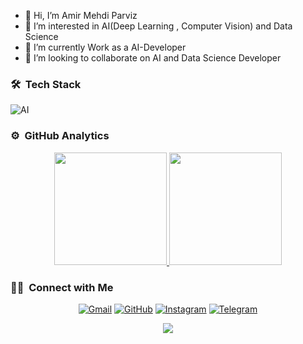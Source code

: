 - 👋 Hi, I’m Amir Mehdi Parviz
- 👀 I’m interested in AI(Deep Learning , Computer Vision) and Data Science 
- 🌱 I’m currently Work as a AI-Developer
- 💞️ I’m looking to collaborate on AI and Data Science Developer

<!---
GIGAParviz/GIGAParviz is a ✨ special ✨ repository because its `README.md` (this file) appears on your GitHub profile.
You can click the Preview link to take a look at your changes.
--->



### 🛠 &nbsp;Tech Stack
![AI](https://encrypted-tbn0.gstatic.com/images?q=tbn:ANd9GcT9PizPRxE3Wfa4TX5befPK6XmhFdFVYMi8D7LOmhvH9kQYXhKBneU-qC8aBYjuCswweRY&usqp=CAU)&nbsp;

### ⚙️ &nbsp;GitHub Analytics

<p align="center">
<a href="https://github.com/GIGAParviz/GIGAParviz">
  <img height="180em" src="https://github-readme-stats-eight-theta.vercel.app/api?username=GIGAParviz&show_icons=true&theme=algolia&include_all_commits=true&count_private=true"/>
  <img height="180em" src="https://github-readme-stats-eight-theta.vercel.app/api/top-langs/?username=GIGAParviz&layout=compact&langs_count=8&theme=algolia"/>
</a>
</p>

### 🤝🏻 &nbsp;Connect with Me

<p align="center">
	<a href="mailto:a.m.parviz02@gmail.com"><img img src="https://img.shields.io/badge/gmail-%23EA4335.svg?style=plastic&logo=gmail&logoColor=white" alt="Gmail"/></a>
	<a href="https://github.com/GIGAParviz/GIGAParviz/"><img src="https://img.shields.io/badge/github-%23181717.svg?style=plastic&logo=github&logoColor=white" alt="GitHub"/></a>
	<a href="https://www.instagram.com/giga_parviz/"><img src="https://img.shields.io/badge/instagram-%23E4405F.svg?style=plastic&logo=instagram&logoColor=white" alt="Instagram"/></a>
	<a href="https://t.me/am_parviz/"><img src="https://img.shields.io/badge/telegram-%230088CC.svg?style=plastic&logo=telegram&logoColor=white" alt="Telegram"/></a>
</p>




<p align="center">
  <img src="https://capsule-render.vercel.app/api?text=Hey Everyone!🕹️&animation=fadeIn&type=waving&color=gradient&height=100"/>
</p>
